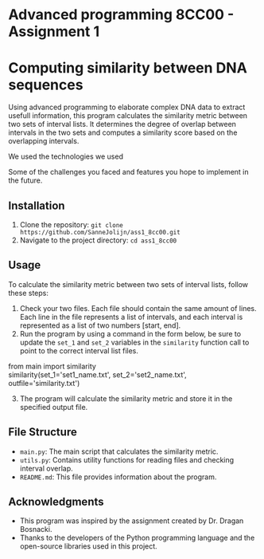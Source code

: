 # Advanced programming 8CC00 - Assignment 1
# Computing similarity between DNA sequences

Using advanced programming to elaborate complex DNA data to extract usefull information, this program calculates the similarity metric between two sets of interval lists. It determines the degree of overlap between intervals in the two sets and computes a similarity score based on the overlapping intervals. 

We used the technologies we used

Some of the challenges you faced and features you hope to implement in the future.

## Installation

1. Clone the repository: `git clone https://github.com/SanneJolijn/ass1_8cc00.git`
2. Navigate to the project directory: `cd ass1_8cc00`

## Usage

To calculate the similarity metric between two sets of interval lists, follow these steps:

1. Check your two files. Each file should contain the same amount of lines. Each line in the file represents a list of intervals, and each interval is represented as a list of two numbers [start, end].
2. Run the program by using a command in the form below, be sure to update the `set_1` and `set_2` variables in the `similarity` function call to point to the correct interval list files. 

from main import similarity\
similarity(set_1='set1_name.txt', set_2='set2_name.txt', outfile='similarity.txt')


3. The program will calculate the similarity metric and store it in the specified output file.

## File Structure

- `main.py`: The main script that calculates the similarity metric.
- `utils.py`: Contains utility functions for reading files and checking interval overlap.
- `README.md`: This file provides information about the program.

## Acknowledgments

- This program was inspired by the assignment created by Dr. Dragan Bosnacki.
- Thanks to the developers of the Python programming language and the open-source libraries used in this project.
